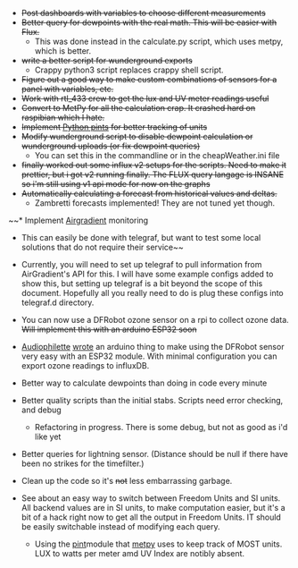 * ~~Post dashboards with variables to choose different measurements~~
* ~~Better query for dewpoints with the real math.  This will be easier with Flux.~~
  * This was done instead in the calculate.py script, which uses metpy, which is better.
* ~~write a better script for wunderground exports~~
  * Crappy python3 script replaces crappy shell script.
* ~~Figure out a good way to make custom combinations of sensors for a panel with variables, etc.~~
* ~~Work with rtl_433 crew to get the lux and UV meter readings useful~~
* ~~Convert to MetPy for all the calculation crap.  It crashed hard on raspibian which I hate.~~
* ~~Implement [Python pints](https://pypi.org/project/Pint/) for better tracking of units~~
* ~~Modify wunderground script to disable dewpoint calculation or wunderground uploads (or fix dewpoint queries)~~
  * You can set this in the commandline or in the cheapWeather.ini file 
* ~~finally worked out some influx v2 setups for the scripts.  Need to make it prettier, but i got v2 running finally.  The FLUX query langage is INSANE so i'm still using v1 api mode for now on the graphs~~
* ~~Automatically calculating a forecast from historical values and deltas.~~
  * Zambretti forecasts implemented!  They are not tuned yet though.

~~* Implement [Airgradient](https://www.airgradient.com) monitoring
  * This can easily be done with telegraf, but want to test some local solutions that do not require their service~~
  * Currently, you will need to set up telegraf to pull information from AirGradient's API for this.  I will have some example configs added to show this, but setting up telegraf is a bit beyond the scope of this document.  Hopefully all you really need to do is plug these configs into telegraf.d directory.
  * You can now use a DFRobot ozone sensor on a rpi to collect ozone data.  ~~Will implement this with an arduino ESP32 soon~~
  * [Audiophilette](https://github.com/audiophilette) [wrote](https://github.com/audiophilette/esp32_ozone)  an arduino thing to make using the DFRobot sensor very easy with an ESP32 module.  With minimal configuration you can export ozone readings to influxDB.

* Better way to calculate dewpoints than doing in code every minute
* Better quality scripts than the initial stabs.  Scripts need error checking, and debug
  * Refactoring in progress.  There is some debug, but not as good as i'd like yet 
* Better queries for lightning sensor.  (Distance should be null if there
  have been no strikes for the timefilter.)
* Clean up the code so it's ~~not~~ less embarrassing garbage.
* See about an easy way to switch between Freedom Units and SI units.  All backend values are in SI units, to make computation easier, but it's a bit of a hack right now to get all the output in Freedom Units.  IT should be easily switchable instead of modifying each query.  
   * Using the [pint](https://pypi.org/project/Pint/)module that [metpy](https://pypi.org/project/MetPy/) uses to keep track of MOST units.  LUX to watts per meter amd UV Index are notibly absent.
